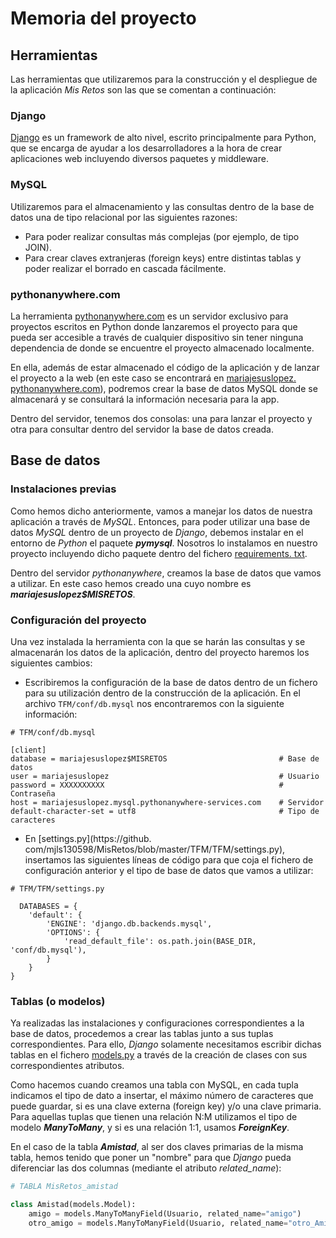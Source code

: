 # Memoria del proyecto

## Herramientas
Las herramientas que utilizaremos para la construcción y el despliegue de la 
aplicación *Mis Retos* son las que se comentan a continuación:

### Django
[Django](https://www.djangoproject.com/) es un framework de alto nivel, 
escrito principalmente para Python, que se encarga de ayudar a los 
desarrolladores a la hora de crear aplicaciones web incluyendo diversos 
paquetes y middleware.

### MySQL
Utilizaremos para el almacenamiento y las consultas dentro de la base de 
datos una de tipo relacional por las siguientes razones:
* Para poder realizar consultas más complejas (por ejemplo, de tipo JOIN).
* Para crear claves extranjeras (foreign keys) entre distintas tablas y 
  poder realizar el borrado en cascada fácilmente.

### pythonanywhere.com
La herramienta [pythonanywhere.com](https://www.pythonanywhere.com/) es un 
servidor exclusivo para proyectos escritos en Python donde lanzaremos el 
proyecto para que pueda ser accesible a través de cualquier dispositivo sin 
tener ninguna dependencia de donde se encuentre el proyecto almacenado localmente.

En ella, además de estar almacenado el código de la aplicación y de lanzar 
el proyecto a la web (en este caso se encontrará en [mariajesuslopez.
pythonanywhere.com](http://mariajesuslopez.pythonanywhere.com/)), podremos 
crear la base de datos MySQL donde se almacenará y se consultará la 
información necesaria para la app.

Dentro del servidor, tenemos dos consolas: una para lanzar el proyecto y 
otra para consultar dentro del servidor la base de datos creada.

## Base de datos

### Instalaciones previas
Como hemos dicho anteriormente, vamos a manejar los datos de nuestra 
aplicación a través de *MySQL*. Entonces, para poder utilizar una base de 
datos _MySQL_ dentro de un proyecto de _Django_, debemos instalar en el 
entorno de *Python* el paquete **_pymysql_**. Nosotros lo instalamos en 
nuestro proyecto incluyendo dicho paquete dentro del fichero [requirements.
txt](https://github.com/mjls130598/MisRetos/blob/master/requirements.txt).

Dentro del servidor *pythonanywhere*, creamos la base de datos que vamos a 
utilizar. En este caso hemos creado una cuyo nombre es **_mariajesuslopez$MISRETOS_**. 

### Configuración del proyecto
Una vez instalada la herramienta con la que se harán las consultas y se 
almacenarán los datos de la aplicación, dentro del proyecto haremos los 
siguientes cambios:

* Escribiremos la configuración de la base de datos dentro de un fichero 
  para su utilización dentro de la construcción de la aplicación. En el 
  archivo ```TFM/conf/db.mysql``` nos encontraremos con la siguiente información:
```commandline
# TFM/conf/db.mysql

[client]
database = mariajesuslopez$MISRETOS                         # Base de datos
user = mariajesuslopez                                      # Usuario
password = XXXXXXXXXX                                       # Contraseña
host = mariajesuslopez.mysql.pythonanywhere-services.com    # Servidor
default-character-set = utf8                                # Tipo de caracteres
```
* En [settings.py](https://github.
  com/mjls130598/MisRetos/blob/master/TFM/TFM/settings.py), insertamos las 
  siguientes líneas de código para que coja el fichero de configuración 
  anterior y el tipo de base de datos que vamos a utilizar:
```commandline
# TFM/TFM/settings.py

  DATABASES = {
    'default': {
        'ENGINE': 'django.db.backends.mysql',
        'OPTIONS': {
            'read_default_file': os.path.join(BASE_DIR, 'conf/db.mysql'),
        }
    }
}
 ```

### Tablas (o modelos)

Ya realizadas las instalaciones y configuraciones correspondientes a la base 
de datos, procedemos a crear las tablas junto a sus tuplas correspondientes. 
Para ello, *Django* solamente necesitamos escribir dichas tablas en el 
fichero [models.py](https://github.com/mjls130598/MisRetos/blob/master/TFM/MisRetos/models.py) a través de la 
creación de clases con sus correspondientes atributos.

Como hacemos cuando creamos una tabla con MySQL, en cada tupla indicamos el 
tipo de dato a insertar, el máximo número de caracteres que puede guardar, 
si es una clave externa (foreign key) y/o una clave primaria. Para aquellas 
tuplas que tienen una relación N:M utilizamos el tipo de modelo 
**_ManyToMany_**, y si es una relación 1:1, usamos **_ForeignKey_**.

En el caso de la tabla **_Amistad_**, al ser dos claves primarias de la 
misma tabla, hemos tenido que poner un "nombre" para que *Django* pueda 
diferenciar las dos columnas (mediante el atributo *related_name*):

```python
# TABLA MisRetos_amistad

class Amistad(models.Model):
    amigo = models.ManyToManyField(Usuario, related_name="amigo")
    otro_amigo = models.ManyToManyField(Usuario, related_name="otro_Amigo")
```
